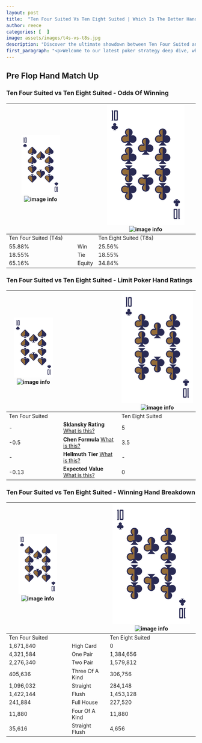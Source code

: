 ```yaml
---
layout: post
title:  "Ten Four Suited Vs Ten Eight Suited | Which Is The Better Hand In Poker? A Complete Guide"
author: reece
categories: [  ]
image: assets/images/t4s-vs-t8s.jpg
description: "Discover the ultimate showdown between Ten Four Suited and Ten Eight Suited in poker! Uncover the odds, strategies, and scenarios where one hand triumphs over the other. Get ready to up your poker game with this thrilling analysis."
first_paragraph: "<p>Welcome to our latest poker strategy deep dive, where we're pitting two distinct hands against each other in a high-stakes showdown: Ten Four Suited vs Ten Eight Suited.</p><p>In the dynamic world of poker, every decision counts, and knowing which hand holds the upper hand is key to your success at the table.</p><p>In this article, we'll dissect these two hands, explore the scenarios where one dominates the other, and equip you with the knowledge to make strategic choices that can tip the odds in your favor.</p><p>Get ready to unravel the intriguing dynamics of these poker hands and elevate your game to new heights.</p>"
---
```




[comment]: # (sp0)

## Pre Flop Hand Match Up

<div class="table hand-ratings" markdown="1"> 



### Ten Four Suited vs Ten Eight Suited - Odds Of Winning


    
| ![image info](assets/images/hand1/T.png) ![image info](assets/images/hand1/4s.png) |  | ![image info](assets/images/hand2/T.png) ![image info](assets/images/hand2/8s.png) |
| -------- | -------- | -------- |
| Ten Four Suited (T4s) |  | Ten Eight Suited (T8s) |
| 55.88% | Win | 25.56% |
| 18.55% | Tie | 18.55% |
| 65.16% | Equity | 34.84% |




[comment]: # (sp1)



### Ten Four Suited vs Ten Eight Suited - Limit Poker Hand Ratings


    
| ![image info](assets/images/hand1/T.png) ![image info](assets/images/hand1/4s.png) |  | ![image info](assets/images/hand2/T.png) ![image info](assets/images/hand2/8s.png) |
| -------- | -------- | -------- |
| Ten Four Suited |  | Ten Eight Suited |
| - | **Sklansky Rating** [What is this?](/sklansky-rating-explained) | 5 |
| -0.5 | **Chen Formula** [What is this?](/chen-formula-explained) | 3.5 |
| - | **Hellmuth Tier** [What is this?](/Hellmuth-tier-explained) | - |
| -0.13 | **Expected Value** [What is this?](/expected-value-explained) | 0 |




[comment]: # (sp2)



### Ten Four Suited vs Ten Eight Suited - Winning Hand Breakdown


    
| ![image info](assets/images/hand1/T.png) ![image info](assets/images/hand1/4s.png) |  | ![image info](assets/images/hand2/T.png) ![image info](assets/images/hand2/8s.png) |
| -------- | -------- | -------- |
| Ten Four Suited |  | Ten Eight Suited |
| 1,671,840 | High Card | 0 |
| 4,321,584 | One Pair | 1,384,656 |
| 2,276,340 | Two Pair | 1,579,812 |
| 405,636 | Three Of A Kind | 306,756 |
| 1,096,032 | Straight | 284,148 |
| 1,422,144 | Flush | 1,453,128 |
| 241,884 | Full House | 227,520 |
| 11,880 | Four Of A Kind | 11,880 |
| 35,616 | Straight Flush | 4,656 |




[comment]: # (sp3)



</div>

[comment]: # (sp4)



[comment]: # (sp5)

